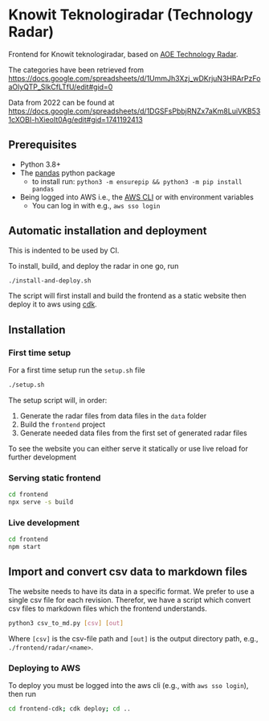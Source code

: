# Knowit Teknologiradar (Technology Radar)

Frontend for Knowit teknologiradar, based on [AOE Technology Radar](https://github.com/AOEpeople/aoe_technology_radar).

The categories have been retrieved from https://docs.google.com/spreadsheets/d/1UmmJh3Xzj_wDKrjuN3HRArPzFoaOlyQTP_SlkCfLTfU/edit#gid=0 

Data from 2022 can be found at https://docs.google.com/spreadsheets/d/1DGSFsPbbjRNZx7aKm8LuiVKB531cXOBI-hXieoIt0Ag/edit#gid=1741192413

## Prerequisites

* Python 3.8+
* The [pandas](https://pandas.pydata.org/) python package 
    * to install run: `python3 -m ensurepip && python3 -m pip install pandas`
* Being logged into AWS i.e., the [AWS CLI](https://aws.amazon.com/cli/) or with environment variables
    * You can log in with e.g., `aws sso login`

## Automatic installation and deployment

This is indented to be used by CI.

To install, build, and deploy the radar in one go, run

```bash
./install-and-deploy.sh
```

The script will first install and build the frontend as a static website then deploy it to aws using [cdk](https://aws.amazon.com/cdk/).

## Installation

### First time setup

For a first time setup run the `setup.sh` file

```bash
./setup.sh
```

The setup script will, in order:

1. Generate the radar files from data files in the `data` folder
2. Build the `frontend` project
3. Generate needed data files from the first set of generated radar files

To see the website you can either serve it statically or use live reload for further development

### Serving static frontend

```bash
cd frontend
npx serve -s build
```

### Live development

```bash
cd frontend
npm start
```

## Import and convert csv data to markdown files

The website needs to have its data in a specific format. We prefer to use a single csv file for each revision. Therefor, we have a script which convert csv files to markdown files which the frontend understands.

```bash
python3 csv_to_md.py [csv] [out]
```

Where `[csv]` is the csv-file path and `[out]` is the output directory path, e.g., `./frontend/radar/<name>`.

### Deploying to AWS

To deploy you must be logged into the aws cli (e.g., with `aws sso login`), then run

```bash
cd frontend-cdk; cdk deploy; cd ..
```
